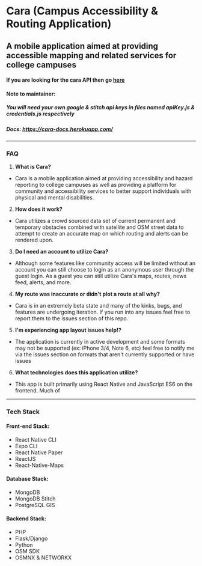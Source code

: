 # Cara (Campus Accessibility & Routing Application)
## A mobile application aimed at providing accessible mapping and related services for college campuses
#### If you are looking for the cara API then go [here](github.com/milorue/cara_api)
#### Note to maintainer: 
##### You will need your own google & stitch api keys in files named apiKey.js & credentials.js respectively

##### Docs: https://cara-docs.herokuapp.com/
---

### FAQ
1. **What is Cara?**
* Cara is a mobile application aimed at providing accessibility and hazard reporting to college campuses as well as providing a platform for 
community and accessibility services to better support individuals with physical and mental disabilities.
2. **How does it work?**
* Cara utilizes a crowd sourced data set of current permanent and temporary obstacles combined with satellite and OSM street data to
attempt to create an accurate map on which routing and alerts can be rendered upon.
3. **Do I need an account to utilize Cara?**
* Although some features like community access will be limited without an account you can still choose to login as an anonymous user through the 
guest login. As a guest you can still utilize Cara's maps, routes, news feed, alerts, and more.
4. **My route was inaccurate or didn't plot a route at all why?**
* Cara is in an extremely beta state and many of the kinks, bugs, and features are undergoing iteration. If you run into any issues feel free to report them to the issues
 section of this repo.
 5. **I'm experiencing app layout issues help!?**
 * The application is currently in active development and some formats may not be supported (ex: iPhone 3/4, Note 6, etc) feel free to notify me via the issues section on
  formats that aren't currently supported or have issues
 6. **What technologies does this application utilize?**
 * This app is built primarily using React Native and JavaScript ES6 on the frontend. Much of
---
### Tech Stack
#### Front-end Stack:
* React Native CLI
* Expo CLI
* React Native Paper
* ReactJS
* React-Native-Maps

#### Database Stack:
* MongoDB
* MongoDB Stitch
* PostgreSQL GIS

#### Backend Stack:
* PHP
* Flask/Django
* Python
* OSM SDK
* OSMNX & NETWORKX


